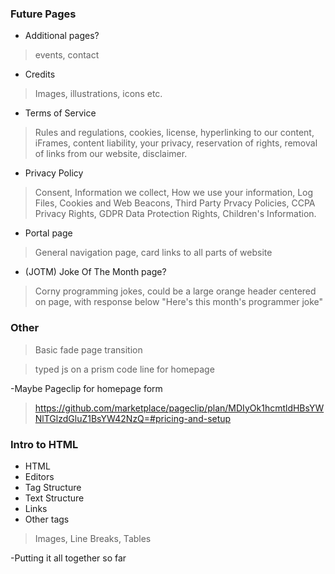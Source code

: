### Future Pages
- Additional pages?
> events, contact

- Credits
> Images, illustrations, icons etc.

- Terms of Service
> Rules and regulations, cookies, license, hyperlinking to our content, iFrames, content liability, your privacy, reservation of rights, removal of links from our website, disclaimer.

- Privacy Policy
> Consent, Information we collect, How we use your information, Log Files, Cookies and Web Beacons, Third Party Prvacy Policies, CCPA Privacy Rights, GDPR Data Protection Rights, Children's Information.

- Portal page
> General navigation page, card links to all parts of website

- (JOTM) Joke Of The Month page?
> Corny programming jokes, could be a large orange header centered on page, with response below
> "Here's this month's programmer joke"

### Other
> Basic fade page transition

> typed js on a prism code line for homepage

-Maybe Pageclip for homepage form 
> https://github.com/marketplace/pageclip/plan/MDIyOk1hcmtldHBsYWNlTGlzdGluZ1BsYW42NzQ=#pricing-and-setup

### Intro to HTML
- HTML
- Editors
- Tag Structure
- Text Structure
- Links
- Other tags
>Images, Line Breaks, Tables

-Putting it all together so far
